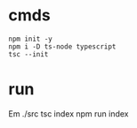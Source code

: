 # cmds

    npm init -y
    npm i -D ts-node typescript
    tsc --init

# run

Em ./src
    tsc index
    npm run index